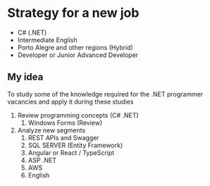 # Strategy for a new job

- C# (.NET)
- Intermediate English
- Porto Alegre and other regions (Hybrid)
- Developer or Junior Advanced Developer

## My idea

To study some of the knowledge required for the .NET programmer vacancies and apply it during these studies

1. Review programming concepts (C# .NET)
   1. Windows Forms (Review) 
2. Analyze new segments
   1. REST APIs and Swagger
   2. SQL SERVER (Entity Framework) 
   3. Angular or React / TypeScript
   4. ASP .NET
   5. AWS
   6. English